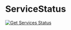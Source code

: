 # ServiceStatus
 
[![Get Services Status](https://github.com/GitGinocchio/ServiceStatusMonitoringSystem/actions/workflows/get-services-status.yml/badge.svg)](https://github.com/GitGinocchio/ServiceStatusMonitoringSystem/actions/workflows/get-services-status.yml)